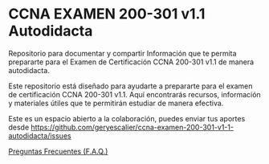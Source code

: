 # CCNA EXAMEN 200-301 v1.1 Autodidacta
Repositorio para documentar y compartir Información que te permita prepararte para el Examen de Certificación CCNA 200-301 v1.1 de manera autodidacta.

Este repositorio está diseñado para ayudarte a prepararte para el examen de certificación CCNA 200-301 v1.1. Aquí encontrarás recursos, información y materiales útiles que te permitirán estudiar de manera efectiva. 

Este es un espacio abierto a la colaboración, puedes enviar tus aportes desde https://github.com/geryescalier/ccna-examen-200-301-v1-1-autodidacta/issues

[Preguntas Frecuentes (F.A.Q.)](https://github.com/geryescalier/ccna-examen-200-301-v1-1-autodidacta/blob/main/autodidacta/faq.md)
